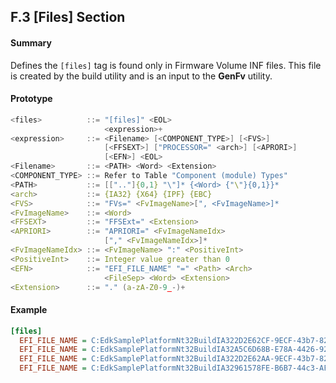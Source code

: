 <!--- @file
  F.3 [Files] Section

  Copyright (c) 2008-2017, Intel Corporation. All rights reserved.<BR>

  Redistribution and use in source (original document form) and 'compiled'
  forms (converted to PDF, epub, HTML and other formats) with or without
  modification, are permitted provided that the following conditions are met:

  1) Redistributions of source code (original document form) must retain the
     above copyright notice, this list of conditions and the following
     disclaimer as the first lines of this file unmodified.

  2) Redistributions in compiled form (transformed to other DTDs, converted to
     PDF, epub, HTML and other formats) must reproduce the above copyright
     notice, this list of conditions and the following disclaimer in the
     documentation and/or other materials provided with the distribution.

  THIS DOCUMENTATION IS PROVIDED BY TIANOCORE PROJECT "AS IS" AND ANY EXPRESS OR
  IMPLIED WARRANTIES, INCLUDING, BUT NOT LIMITED TO, THE IMPLIED WARRANTIES OF
  MERCHANTABILITY AND FITNESS FOR A PARTICULAR PURPOSE ARE DISCLAIMED. IN NO
  EVENT SHALL TIANOCORE PROJECT  BE LIABLE FOR ANY DIRECT, INDIRECT, INCIDENTAL,
  SPECIAL, EXEMPLARY, OR CONSEQUENTIAL DAMAGES (INCLUDING, BUT NOT LIMITED TO,
  PROCUREMENT OF SUBSTITUTE GOODS OR SERVICES; LOSS OF USE, DATA, OR PROFITS;
  OR BUSINESS INTERRUPTION) HOWEVER CAUSED AND ON ANY THEORY OF LIABILITY,
  WHETHER IN CONTRACT, STRICT LIABILITY, OR TORT (INCLUDING NEGLIGENCE OR
  OTHERWISE) ARISING IN ANY WAY OUT OF THE USE OF THIS DOCUMENTATION, EVEN IF
  ADVISED OF THE POSSIBILITY OF SUCH DAMAGE.

-->

## F.3 [Files] Section

#### Summary

Defines the `[files]` tag is found only in Firmware Volume INF files. This file
is created by the build utility and is an input to the **GenFv** utility.

#### Prototype

```c
<files>          ::= "[files]" <EOL>
                     <expression>+
<expression>     ::= <Filename> [<COMPONENT_TYPE>] [<FVS>]
                     [<FFSEXT>] ["PROCESSOR=" <arch>] [<APRORI>]
                     [<EFN>] <EOL>
<Filename>       ::= <PATH> <Word> <Extension>
<COMPONENT_TYPE> ::= Refer to Table "Component (module) Types"
<PATH>           ::= [[".."]{0,1} "\"]* {<Word> {"\"}{0,1}}*
<arch>           ::= {IA32} {X64} {IPF} {EBC}
<FVS>            ::= "FVs=" <FvImageName>[", <FvImageName>]*
<FvImageName>    ::= <Word>
<FFSEXT>         ::= "FFSExt=" <Extension>
<APRIORI>        ::= "APRIORI=" <FvImageNameIdx>
                     ["," <FvImageNameIdx>]*
<FvImageNameIdx> ::= <FvImageName> ":" <PositiveInt>
<PositiveInt>    ::= Integer value greater than 0
<EFN>            ::= "EFI_FILE_NAME" "=" <Path> <Arch>
                     <FileSep> <Word> <Extension>
<Extension>      ::= "." (a-zA-Z0-9_-)+
```

#### Example

```ini
[files]
  EFI_FILE_NAME = C:EdkSamplePlatformNt32BuildIA322D2E62CF-9ECF-43b7-821994E7FC713DFE-UsbKb.dxe
  EFI_FILE_NAME = C:EdkSamplePlatformNt32BuildIA32A5C6D68B-E78A-4426-9278A8F0D9EB4D8F-UsbMassStorage.dxe
  EFI_FILE_NAME = C:EdkSamplePlatformNt32BuildIA322D2E62AA-9ECF-43b7-8219-94E7FC713DFE-UsbMouse.dxe
  EFI_FILE_NAME = C:EdkSamplePlatformNt32BuildIA32961578FE-B6B7-44c3-AF356BC705CD2B1F-Fat.dxe
```
